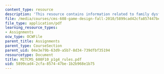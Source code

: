 ```yaml
---
content_type: resource
description: 'This resource contains information related to family dysfunction: rules.'
file: /media/courses/cms-608-game-design-fall-2010/5899cad42cfa857447be1b2b968e1b75_MITCMS_608F10_p1g4_rules.pdf
file_type: application/pdf
learning_resource_types:
- Assignments
ocw_type: OCWFile
parent_title: Assignments
parent_type: CourseSection
parent_uid: 04e3e79b-63d9-a5b7-8d34-739dfbf35194
resourcetype: Document
title: MITCMS_608F10_p1g4_rules.pdf
uid: 5899cad4-2cfa-8574-47be-1b2b968e1b75
---
```

